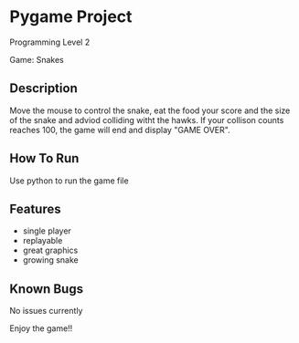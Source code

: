 #  Pygame Project 

Programming Level 2 

Game: Snakes 

## Description 

Move the mouse to control the snake, eat the food your score and the size of the snake and adviod colliding witht the hawks. If your collison counts reaches 100, the game will end and display "GAME OVER". 

## How To Run 

Use python to run the game file 

## Features 

- single player 
- replayable 
- great graphics
- growing snake 

## Known Bugs 

No issues currently 

Enjoy the game!! 